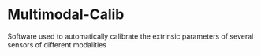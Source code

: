 Multimodal-Calib
================

Software used to automatically calibrate the extrinsic parameters of several sensors of different modalities

